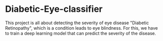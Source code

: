 # Diabetic-Eye-classifier
This project is all about detecting the severity of eye disease "Diabetic Retinopathy", which is a condition leads to eye blindness. For this, we have to train a deep learning model that can predict the severity of the disease.
